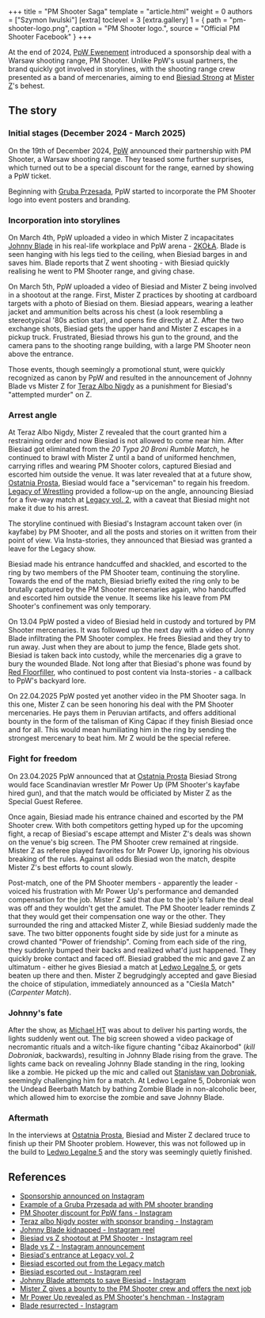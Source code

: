 +++
title = "PM Shooter Saga"
template = "article.html"
weight = 0
authors = ["Szymon Iwulski"]
[extra]
toclevel = 3
[extra.gallery]
1 = { path = "pm-shooter-logo.png", caption = "PM Shooter logo.", source = "Official PM Shooter Facebook" }
+++

At the end of 2024, [PpW Ewenement](@/o/ppw.md) introduced a sponsorship deal with a Warsaw shooting range, PM Shooter. Unlike PpW's usual partners, the brand quickly got involved in storylines, with the shooting range crew presented as a band of mercenaries, aiming to end [Biesiad Strong](@/w/biesiad.md) at [Mister Z](@/w/mister-z.md)'s behest.

<!-- more -->

## The story

### Initial stages (December 2024 - March 2025)

On the 19th of December 2024, [PpW](@/o/ppw.md) announced their partnership with PM Shooter, a Warsaw shooting range. They teased some further surprises, which turned out to be a special discount for the range, earned by showing a PpW ticket.

Beginning with [Gruba Przesada](@/e/ppw/2025-01-25-ppw-gruba-przesada.md), PpW started to incorporate the PM Shooter logo into event posters and branding.

### Incorporation into storylines

On March 4th, PpW uploaded a video in which Mister Z incapacitates [Johnny Blade](@/w/johnny-blade.md) in his real-life workplace and PpW arena - [2KOŁA](@/v/2kola.md). Blade is seen hanging with his legs tied to the ceiling, when Biesiad barges in and saves him. Blade reports that Z went shooting - with Biesiad quickly realising he went to PM Shooter range, and giving chase.

On March 5th, PpW uploaded a video of Biesiad and Mister Z being involved in a shootout at the range. First, Mister Z practices by shooting at cardboard targets with a photo of Biesiad on them. Biesiad appears, wearing  a leather jacket and ammunition belts across his chest (a look resembling a stereotypical '80s action star), and opens fire directly at Z. After the two exchange shots, Biesiad gets the upper hand and Mister Z escapes in a pickup truck. Frustrated, Biesiad throws his gun to the ground, and the camera pans to the shooting range building, with a large PM Shooter neon above the entrance.

Those events, though seemingly a promotional stunt, were quickly recognized as canon by PpW and resulted in the announcement of Johnny Blade vs Mister Z for [Teraz Albo Nigdy](@/e/ppw/2025-03-15-ppw-teraz-albo-nigdy.md) as a punishment for Biesiad's "attempted murder" on Z.

### Arrest angle

At Teraz Albo Nigdy, Mister Z revealed that the court granted him a restraining order and now Biesiad is not allowed to come near him. After Biesiad got eliminated from the _20 Typa 20 Broni Rumble Match_, he continued to brawl with Mister Z until a band of uniformed henchmen, carrying rifles and wearing PM Shooter colors, captured Biesiad and escorted him outside the venue. It was later revealed that at a future show, [Ostatnia Prosta](@/e/ppw/2025-04-30-ppw-ostatnia-prosta.md), Biesiad would face a "serviceman" to regain his freedom. [Legacy of Wrestling](@/o/low.md) provided a follow-up on the angle, announcing Biesiad for a five-way match at [Legacy vol. 2](content/e/low/2025-04-06-low-2.md), with a caveat that Biesiad might not make it due to his arrest.

The storyline continued with Biesiad's Instagram account taken over (in kayfabe) by PM Shooter, and all the posts and stories on it written from their point of view. Via Insta-stories, they announced that Biesiad was granted a leave for the Legacy show.

Biesiad made his entrance handcuffed and shackled, and escorted to the ring by two members of the PM Shooter team, continuing the storyline. Towards the end of the match, Biesiad briefly exited the ring only to be brutally captured by the PM Shooter mercenaries again, who handcuffed and escorted him outside the venue. It seems like his leave from PM Shooter's confinement was only temporary.

On 13.04 PpW posted a video of Biesiad held in custody and tortured by PM Shooter mercenaries. It was followed up the next day with a video of Jonny Blade infiltrating the PM Shooter complex. He frees Biesiad and they try to run away. Just when they are about to jump the fence, Blade gets shot. Biesiad is taken back into custody, while the mercenaries dig a grave to bury the wounded Blade. Not long after that Biesiad's phone was found by [Red Floorfiller](@/w/biesiad.md), who continued to post content via Insta-stories - a callback to PpW's backyard lore.

On 22.04.2025 PpW posted yet another video in the PM Shooter saga. In this one, Mister Z can be seen honoring his deal with the PM Shooter mercenaries. He pays them in Peruvian artifacts, and offers additional bounty in the form of the talisman of King Cápac if they finish Biesiad once and for all. This would mean humiliating him in the ring by sending the strongest mercenary to beat him. Mr Z would be the special referee.

### Fight for freedom

On 23.04.2025 PpW announced that at [Ostatnia Prosta](@/e/ppw/2025-04-30-ppw-ostatnia-prosta.md) Biesiad Strong would face Scandinavian wrestler Mr Power Up (PM Shooter's kayfabe hired gun), and that the match would be officiated by Mister Z as the Special Guest Referee.

Once again, Biesiad made his entrance chained and escorted by the PM Shooter crew. With both competitors getting hyped up for the upcoming fight, a recap of Biesiad's escape attempt and Mister Z's deals was shown on the venue's big screen. The PM Shooter crew remained at ringside. Mister Z as referee played favorites for Mr Power Up, ignoring his obvious breaking of the rules. Against all odds Biesiad won the match, despite Mister Z's best efforts to count slowly.

Post-match, one of the PM Shooter members - apparently the leader - voiced his frustration with Mr Power Up's performance and demanded compensation for the job. Mister Z said that due to the job's failure the deal was off and they wouldn't get the amulet. The PM Shooter leader reminds Z that they would get their compensation one way or the other. They surrounded the ring and attacked Mister Z, while Biesiad suddenly made the save. The two bitter opponents fought side by side just for a minute as crowd chanted "Power of friendship". Coming from each side of the ring, they suddenly bumped their backs and realized what'd just happened. They quickly broke contact and faced off. Biesiad grabbed the mic and gave Z an ultimatum - either he gives Biesiad a match at [Ledwo Legalne 5](content/e/ppw/2025-06-07-ppw-ledwo-legalne-5.md), or gets beaten up there and then. Mister Z begrudgingly accepted and gave Biesiad the choice of stipulation, immediately announced as a "Cieśla Match" (_Carpenter Match_).

### Johnny's fate

After the show, as [Michael HT](@/w/michael-ht.md) was about to deliver his parting words, the lights suddenly went out. The big screen showed a video package of necromantic rituals and a witch-like figure chanting "ćibaz Akainorbod" (_kill Dobroniak_, backwards), resulting in Johnny Blade rising from the grave. The lights came back on revealing Johnny Blade standing in the ring, looking like a zombie. He picked up the mic and called out [Stanisław van Dobroniak](@/w/stanislaw-van-dobroniak.md), seemingly challenging him for a match. At Ledwo Legalne 5, Dobroniak won the Undead Beerbath Match by bathing Zombie Blade in non-alcoholic beer, which allowed him to exorcise the zombie and save Johnny Blade.

### Aftermath

In the interviews at [Ostatnia Prosta](@/e/ppw/2025-04-30-ppw-ostatnia-prosta.md), Biesiad and Mister Z declared truce to finish up their PM Shooter problem. However, this was not followed up in the build to [Ledwo Legalne 5](content/e/ppw/2025-06-07-ppw-ledwo-legalne-5.md) and the story was seemingly quietly finished.

## References

* [Sponsorship announced on Instagram](https://www.instagram.com/p/DDxOsG3KVkk/)
* [Example of a Gruba Przesada ad with PM shooter branding](https://www.instagram.com/p/DEaSPdsKioT/)
* [PM Shooter discount for PpW fans - Instagram](https://www.instagram.com/p/DEsPP8NKtic/)
* [Teraz albo Nigdy poster with sponsor branding - Instagram](https://www.instagram.com/p/DEnOQJQqMvs/)
* [Johnny Blade kidnapped - Instagram reel](https://www.instagram.com/p/DGyOF3MKKBT/)
* [Biesiad vs Z shootout at PM Shooter - Instagram reel](https://www.instagram.com/p/DG04Vt0ONo3/)
* [Blade vs Z - Instagram announcement](https://www.instagram.com/p/DG04Vt0ONo3/)
* [Biesiad's entrance at Legacy vol. 2](https://www.instagram.com/p/DIL63OsItbS/)
* [Biesiad escorted out from the Legacy match](https://www.instagram.com/p/DIMO2c2oASg/)
* [Biesiad escorted out - Instagram reel](https://www.instagram.com/p/DHY6ql0K_L4/)
* [Johnny Blade attempts to save Biesiad - Instagram](https://www.instagram.com/p/DIbwspSqOSP/)
* [Mister Z gives a bounty to the PM Shooter crew and offers the next job](https://www.instagram.com/p/DIwbHBYqVCl/)
* [Mr Power Up revealed as PM Shooter's henchman - Instagram](https://www.instagram.com/p/DIy7OumKVGo/)
* [Blade resurrected - Instagram](https://www.instagram.com/p/DJM2Mo3Cy0h/)
